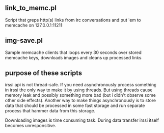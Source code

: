## link_to_memc.pl

Script that greps http(s) links from irc conversations and put 'em to memcache on 127.0.0.1:11211

## img-save.pl

Sample memcache clients that loops every 30 seconds over stored memcache keys, downloads images and cleans up processed links

## purpose of these scripts

irssi api is not thread-safe. If you need asynchronously process something in irssi the only way to make it by using threads. But using threads cause memory leak and possibly something more bad (but i didn't observe some other side effects). Another way to make things asynchronously is to store data that should be processed in some fast storage and run separate process that hammer data from this storage.

Downloading images is time consuming task. During data transfer irssi itself becomes unresponsitive.
